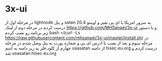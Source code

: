 # 3x-ui
در مرحله اول از lightnode و پنل satan یه سرور امریکا با ای پی تمیز و اوبنتو 20.4 درست کردم
در مرحله دوم از لینک https://github.com/MHSanaei/3x-ui و با دستور زیر برنامه رو نصب کردم bash <(curl -Ls https://raw.githubusercontent.com/mhsanaei/3x-ui/master/install.sh)
در مرحله سوم و بعد از نصب با ادرس ای پی و شماره پورت به پنل وصل شدم
در مرحله چهارم از کلود فلر یه زیر دامنه به اسم usasatan از دامنه hisec.eu.org درست کردم و شد usasatan.hisec.eu.org


